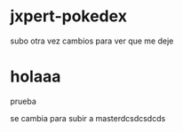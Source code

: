 # jxpert-pokedex

subo otra vez cambios para ver que me deje
# holaaa
prueba


se cambia para subir a masterdcsdcsdcds